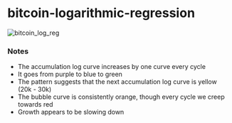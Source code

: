 # bitcoin-logarithmic-regression

![bitcoin_log_reg](https://user-images.githubusercontent.com/88988886/148174646-5f8640ad-0f42-4feb-9e4c-4e7d81ddef5d.png)

### Notes

- The accumulation log curve increases by one curve every cycle
- It goes from purple to blue to green
- The pattern suggests that the next accumulation log curve is yellow (20k - 30k)
- The bubble curve is consistently orange, though every cycle we creep towards red
- Growth appears to be slowing down

